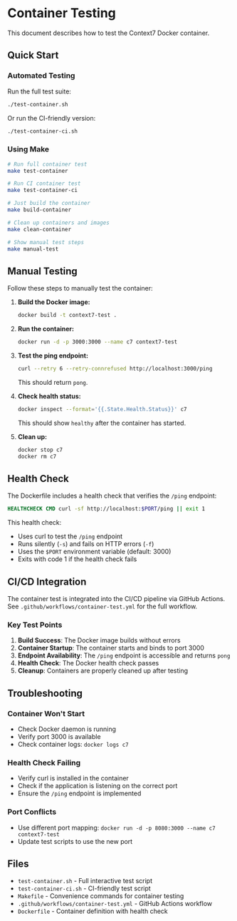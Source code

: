 # Container Testing

This document describes how to test the Context7 Docker container.

## Quick Start

### Automated Testing

Run the full test suite:
```bash
./test-container.sh
```

Or run the CI-friendly version:
```bash
./test-container-ci.sh
```

### Using Make

```bash
# Run full container test
make test-container

# Run CI container test
make test-container-ci

# Just build the container
make build-container

# Clean up containers and images
make clean-container

# Show manual test steps
make manual-test
```

## Manual Testing

Follow these steps to manually test the container:

1. **Build the Docker image:**
   ```bash
   docker build -t context7-test .
   ```

2. **Run the container:**
   ```bash
   docker run -d -p 3000:3000 --name c7 context7-test
   ```

3. **Test the ping endpoint:**
   ```bash
   curl --retry 6 --retry-connrefused http://localhost:3000/ping
   ```
   
   This should return `pong`.

4. **Check health status:**
   ```bash
   docker inspect --format='{{.State.Health.Status}}' c7
   ```
   
   This should show `healthy` after the container has started.

5. **Clean up:**
   ```bash
   docker stop c7
   docker rm c7
   ```

## Health Check

The Dockerfile includes a health check that verifies the `/ping` endpoint:

```dockerfile
HEALTHCHECK CMD curl -sf http://localhost:$PORT/ping || exit 1
```

This health check:
- Uses curl to test the `/ping` endpoint
- Runs silently (`-s`) and fails on HTTP errors (`-f`)
- Uses the `$PORT` environment variable (default: 3000)
- Exits with code 1 if the health check fails

## CI/CD Integration

The container test is integrated into the CI/CD pipeline via GitHub Actions. See `.github/workflows/container-test.yml` for the full workflow.

### Key Test Points

1. **Build Success**: The Docker image builds without errors
2. **Container Startup**: The container starts and binds to port 3000
3. **Endpoint Availability**: The `/ping` endpoint is accessible and returns `pong`
4. **Health Check**: The Docker health check passes
5. **Cleanup**: Containers are properly cleaned up after testing

## Troubleshooting

### Container Won't Start
- Check Docker daemon is running
- Verify port 3000 is available
- Check container logs: `docker logs c7`

### Health Check Failing
- Verify curl is installed in the container
- Check if the application is listening on the correct port
- Ensure the `/ping` endpoint is implemented

### Port Conflicts
- Use different port mapping: `docker run -d -p 8080:3000 --name c7 context7-test`
- Update test scripts to use the new port

## Files

- `test-container.sh` - Full interactive test script
- `test-container-ci.sh` - CI-friendly test script
- `Makefile` - Convenience commands for container testing
- `.github/workflows/container-test.yml` - GitHub Actions workflow
- `Dockerfile` - Container definition with health check
